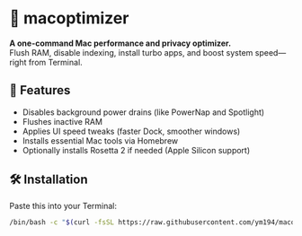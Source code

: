 # 🧠 macoptimizer

**A one-command Mac performance and privacy optimizer.**  
Flush RAM, disable indexing, install turbo apps, and boost system speed—right from Terminal.

## 🚀 Features
- Disables background power drains (like PowerNap and Spotlight)
- Flushes inactive RAM
- Applies UI speed tweaks (faster Dock, smoother windows)
- Installs essential Mac tools via Homebrew
- Optionally installs Rosetta 2 if needed (Apple Silicon support)

## 🛠 Installation

Paste this into your Terminal:

```bash
/bin/bash -c "$(curl -fsSL https://raw.githubusercontent.com/ym194/macoptimizer/main/yusufboost.sh)"
